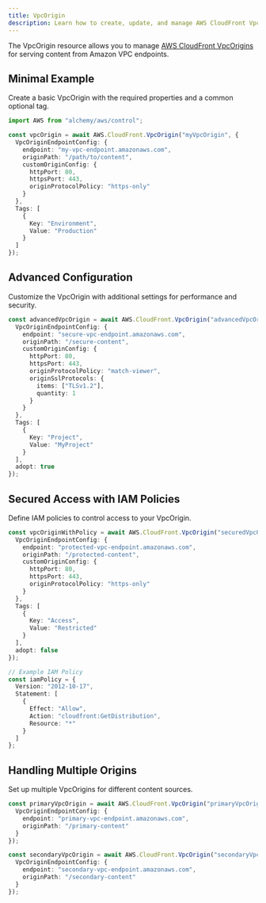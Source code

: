```yaml
---
title: VpcOrigin
description: Learn how to create, update, and manage AWS CloudFront VpcOrigins using Alchemy Cloud Control.
---
```


The VpcOrigin resource allows you to manage [AWS CloudFront VpcOrigins](https://docs.aws.amazon.com/cloudfront/latest/userguide/) for serving content from Amazon VPC endpoints.

## Minimal Example

Create a basic VpcOrigin with the required properties and a common optional tag.

```ts
import AWS from "alchemy/aws/control";

const vpcOrigin = await AWS.CloudFront.VpcOrigin("myVpcOrigin", {
  VpcOriginEndpointConfig: {
    endpoint: "my-vpc-endpoint.amazonaws.com",
    originPath: "/path/to/content",
    customOriginConfig: {
      httpPort: 80,
      httpsPort: 443,
      originProtocolPolicy: "https-only"
    }
  },
  Tags: [
    {
      Key: "Environment",
      Value: "Production"
    }
  ]
});
```

## Advanced Configuration

Customize the VpcOrigin with additional settings for performance and security.

```ts
const advancedVpcOrigin = await AWS.CloudFront.VpcOrigin("advancedVpcOrigin", {
  VpcOriginEndpointConfig: {
    endpoint: "secure-vpc-endpoint.amazonaws.com",
    originPath: "/secure-content",
    customOriginConfig: {
      httpPort: 80,
      httpsPort: 443,
      originProtocolPolicy: "match-viewer",
      originSslProtocols: {
        items: ["TLSv1.2"],
        quantity: 1
      }
    }
  },
  Tags: [
    {
      Key: "Project",
      Value: "MyProject"
    }
  ],
  adopt: true
});
```

## Secured Access with IAM Policies

Define IAM policies to control access to your VpcOrigin.

```ts
const vpcOriginWithPolicy = await AWS.CloudFront.VpcOrigin("securedVpcOrigin", {
  VpcOriginEndpointConfig: {
    endpoint: "protected-vpc-endpoint.amazonaws.com",
    originPath: "/protected-content",
    customOriginConfig: {
      httpPort: 80,
      httpsPort: 443,
      originProtocolPolicy: "https-only"
    }
  },
  Tags: [
    {
      Key: "Access",
      Value: "Restricted"
    }
  ],
  adopt: false
});

// Example IAM Policy
const iamPolicy = {
  Version: "2012-10-17",
  Statement: [
    {
      Effect: "Allow",
      Action: "cloudfront:GetDistribution",
      Resource: "*"
    }
  ]
};
```

## Handling Multiple Origins

Set up multiple VpcOrigins for different content sources.

```ts
const primaryVpcOrigin = await AWS.CloudFront.VpcOrigin("primaryVpcOrigin", {
  VpcOriginEndpointConfig: {
    endpoint: "primary-vpc-endpoint.amazonaws.com",
    originPath: "/primary-content"
  }
});

const secondaryVpcOrigin = await AWS.CloudFront.VpcOrigin("secondaryVpcOrigin", {
  VpcOriginEndpointConfig: {
    endpoint: "secondary-vpc-endpoint.amazonaws.com",
    originPath: "/secondary-content"
  }
});
```